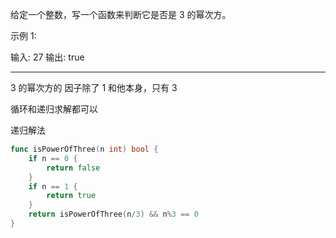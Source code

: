 给定一个整数，写一个函数来判断它是否是 3 的幂次方。

示例 1:

输入: 27
输出: true

---

3 的幂次方的 因子除了 1 和他本身，只有 3

循环和递归求解都可以

递归解法

```go
func isPowerOfThree(n int) bool {
	if n == 0 {
		return false
	}
	if n == 1 {
		return true
	}
	return isPowerOfThree(n/3) && n%3 == 0
}
```

